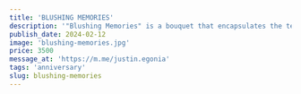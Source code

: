 ```yaml
---
title: 'BLUSHING MEMORIES'
description: '"Blushing Memories" is a bouquet that encapsulates the tender essence of cherished moments. Delicate pink blooms mingle with touches of ivory and soft greenery, creating a vision of timeless elegance. Each blossom whispers of fond recollections, evoking the gentle blush of nostalgia. Like fragments of precious memories woven together, this bouquet offers a heartfelt tribute to love, laughter, and the beauty of shared experiences. With every glance, it invites you to reminisce and treasure the moments that have left an indelible mark on your heart.'
publish_date: 2024-02-12
image: 'blushing-memories.jpg'
price: 3500
message_at: 'https://m.me/justin.egonia'
tags: 'anniversary'
slug: blushing-memories
---
```

